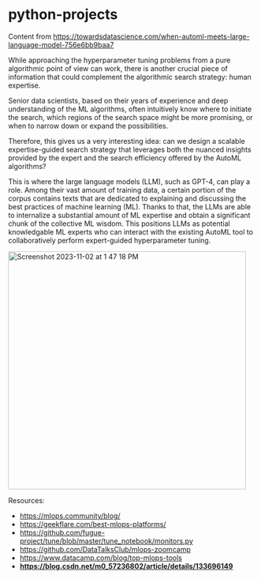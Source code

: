 # python-projects

Content from https://towardsdatascience.com/when-automl-meets-large-language-model-756e6bb9baa7

While approaching the hyperparameter tuning problems from a pure algorithmic point of view can work, there is another crucial piece of information that could complement the algorithmic search strategy: human expertise.

Senior data scientists, based on their years of experience and deep understanding of the ML algorithms, often intuitively know where to initiate the search, which regions of the search space might be more promising, or when to narrow down or expand the possibilities.

Therefore, this gives us a very interesting idea: can we design a scalable expertise-guided search strategy that leverages both the nuanced insights provided by the expert and the search efficiency offered by the AutoML algorithms?

This is where the large language models (LLM), such as GPT-4, can play a role. Among their vast amount of training data, a certain portion of the corpus contains texts that are dedicated to explaining and discussing the best practices of machine learning (ML). Thanks to that, the LLMs are able to internalize a substantial amount of ML expertise and obtain a significant chunk of the collective ML wisdom. This positions LLMs as potential knowledgable ML experts who can interact with the existing AutoML tool to collaboratively perform expert-guided hyperparameter tuning.

<img width="482" alt="Screenshot 2023-11-02 at 1 47 18 PM" src="https://github.com/andysingal/python-projects/assets/20493493/4a649cc9-cdae-43f6-b825-52fbfa8a6971">




Resources:
- https://mlops.community/blog/
- https://geekflare.com/best-mlops-platforms/
- https://github.com/fugue-project/tune/blob/master/tune_notebook/monitors.py
- https://github.com/DataTalksClub/mlops-zoomcamp
- https://www.datacamp.com/blog/top-mlops-tools
- <strong>https://blog.csdn.net/m0_57236802/article/details/133696149</strong>
